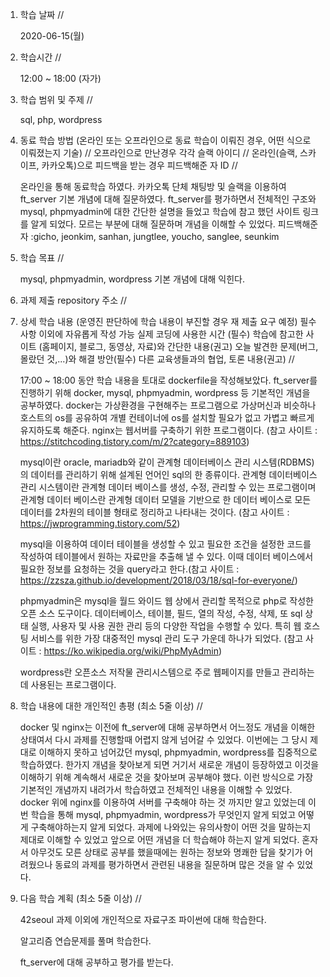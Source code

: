 1. 학습 날짜 // 

    2020-06-15(월)
 
2. 학습시간 // 

    12:00 ~ 18:00 (자가)

3. 학습 범위 및 주제 // 
    
    sql, php, wordpress

4. 동료 학습 방법 (온라인 또는 오프라인으로 동료 학습이 이뤄진 경우, 어떤 식으로 이뤄졌는지 기술) // 오프라인으로 만난경우 각각 슬랙 아이디 // 온라인(슬랙, 스카이프, 카카오톡)으로 피드백을 받는 경우 피드백해준 자 ID // 

    온라인을 통해 동료학습 하였다. 카카오톡 단체 채팅방 및 슬랙을 이용하여 ft_server 기본 개념에 대해 질문하였다. ft_server를 평가하면서 전체적인 구조와 mysql, phpmyadmin에 대한 간단한 설명을 들었고 학습에 참고 했던 사이트 링크를 알게 되었다. 모르는 부분에 대해 질문하며 개념을 이해할 수 있었다. 피드백해준 자 :gicho, jeonkim, sanhan, jungtlee, youcho, sanglee, seunkim  

5. 학습 목표 //

    mysql, phpmyadmin, wordpress 기본 개념에 대해 익힌다.
    
6. 과제 제출 repository 주소 // 
    
    
    
7. 상세 학습 내용 (운영진 판단하에 학습 내용이 부진할 경우 재 제출 요구 예정) 필수사항 이외에 자유롭게 작성 가능 실제 코딩에 사용한 시간 (필수) 학습에 참고한 사이트 (홈페이지, 블로그, 동영상, 자료)와 간단한 내용(권고) 오늘 발견한 문제(버그, 몰랐던 것,...)와 해결 방안(필수) 다른 교육생들과의 협업, 토론 내용(권고) //
    
    17:00 ~ 18:00 동안 학습 내용을 토대로 dockerfile을 작성해보았다.
    ft_server를 진행하기 위해 docker, mysql, phpmyadmin, wordpress 등 기본적인 개념을 공부하였다. docker는 가상환경을 구현해주는 프로그램으로 가상머신과 비슷하나 호스트의 os를 공유하여 개별 컨테이너에 os를 설치할 필요가 없고 가볍고 빠르게 유지하도록 해준다. nginx는 웹서버를 구축하기 위한 프로그램이다. (참고 사이트 : https://stitchcoding.tistory.com/m/2?category=889103)
    
    mysql이란 oracle, mariadb와 같이 관계형 데이터베이스 관리 시스템(RDBMS)의 데이터를 관리하기 위해 설계된 언어인 sql의 한 종류이다. 관계형 데이터베이스 관리 시스템이란 관계형 데이터 베이스를 생성, 수정, 관리할 수 있는 프로그램이며 관계형 데이터 베이스란 관계형 데이터 모델을 기반으로 한 데이터 베이스로 모든 데이터를 2차원의 테이블 형태로 정리하고 나타내는 것이다. (참고 사이트 : https://jwprogramming.tistory.com/52)

    mysql을 이용하여 데이터 테이블을 생성할 수 있고 필요한 조건을 설정한 코드를 작성하여 테이블에서 원하는 자료만을 추출해 낼 수 있다. 이때 데이터 베이스에서 필요한 정보를 요청하는 것을 query라고 한다.(참고 사이트 : https://zzsza.github.io/development/2018/03/18/sql-for-everyone/)
    
    phpmyadmin은 mysql을 월드 와이드 웹 상에서 관리할 목적으로 php로 작성한 오픈 소스 도구이다. 데이터베이스, 테이블, 필드, 열의 작성, 수정, 삭제, 또 sql 상태 실행, 사용자 및 사용 권한 관리 등의 다양한 작업을 수행할 수 있다. 특히 웹 호스팅 서비스를 위한 가장 대중적인 mysql 관리 도구 가운데 하나가 되었다. (참고 사이트 : https://ko.wikipedia.org/wiki/PhpMyAdmin)
    
    wordpress란 오픈소스 저작물 관리시스템으로 주로 웹페이지를 만들고 관리하는데 사용된는 프로그램이다.
    
8. 학습 내용에 대한 개인적인 총평 (최소 5줄 이상) //
    
    docker 및 nginx는 이전에 ft_server에 대해 공부하면서 어느정도 개념을 이해한 상태여서 다시 과제를 진행할때 어렵지 않게 넘어갈 수 있었다. 이번에는 그 당시 제대로 이해하지 못하고 넘어갔던 mysql, phpmyadmin, wordpress를 집중적으로 학습하였다. 한가지 개념을 찾아보게 되면 거기서 새로운 개념이 등장하였고 이것을 이해하기 위해 계속해서 새로운 것을 찾아보며 공부해야 했다. 이런 방식으로 가장 기본적인 개념까지 내려가서 학습하였고 전체적인 내용을 이해할 수 있었다. docker 위에 nginx를 이용하여 서버를 구축해야 하는 것 까지만 알고 있었는데 이번 학습을 통해 mysql, phpmyadmin, wordpress가 무엇인지 알게 되었고 어떻게 구축해야하는지 알게 되었다. 과제에 나와있는 유의사항이 어떤 것을 말하는지 제대로 이해할 수 있었고 앞으로 어떤 개념을 더 학습해야 하는지 알게 되었다. 혼자서 아무것도 모른 상태로 공부를 했을때에는 원하는 정보와 명쾌한 답을 찾기가 어려웠으나 동료의 과제를 평가하면서 관련된 내용을 질문하며 많은 것을 알 수 있었다.
    
9. 다음 학습 계획 (최소 5줄 이상) // 
    
    42seoul 과제 이외에 개인적으로 자료구조 파이썬에 대해 학습한다.
    
    알고리즘 연습문제를 풀며 학습한다.
    
    ft_server에 대해 공부하고 평가를 받는다.